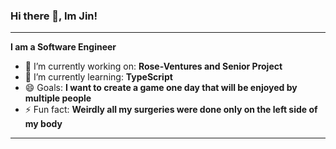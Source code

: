### Hi there 👋, Im Jin!
__________________________________________________________________________________________________
**I am a Software Engineer**
  * 🔭 I’m currently working on: **Rose-Ventures and Senior Project**
  * 🌱 I’m currently learning: **TypeScript**
  * 😄 Goals: **I want to create a game one day that will be enjoyed by multiple people**
  * ⚡ Fun fact: **Weirdly all my surgeries were done only on the left side of my body**
__________________________________________________________________________________________________

